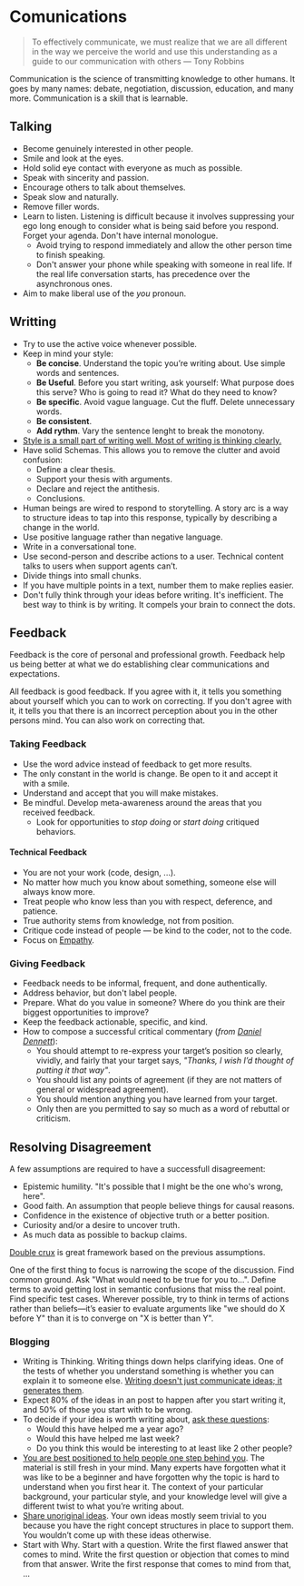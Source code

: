 # Comunications

> To effectively communicate, we must realize that we are all different in the way we perceive the world and use this understanding as a guide to our communication with others — Tony Robbins

Communication is the science of transmitting knowledge to other humans. It goes by many names: debate, negotiation, discussion, education, and many more. Communication is a skill that is learnable.

## Talking

* Become genuinely interested in other people.
* Smile and look at the eyes.
* Hold solid eye contact with everyone as much as possible.
* Speak with sincerity and passion.
* Encourage others to talk about themselves.
* Speak slow and naturally.
* Remove filler words.
* Learn to listen. Listening is difficult because it involves suppressing your ego long enough to consider what is being said before you respond. Forget your agenda. Don't have internal monologue.
  * Avoid trying to respond immediately and allow the other person time to finish speaking.
  * Don't answer your phone while speaking with someone in real life. If the real life conversation starts, has precedence over the asynchronous ones.
* Aim to make liberal use of the _you_ pronoun.

## Writting

* Try to use the active voice whenever possible.
* Keep in mind your style:
  * **Be concise**. Understand the topic you’re writing about. Use simple words and sentences.
  * **Be Useful**. Before you start writing, ask yourself: What purpose does this serve? Who is going to read it? What do they need to know?
  * **Be specific**. Avoid vague language. Cut the fluff. Delete unnecessary words.
  * **Be consistent**.
  * **Add rythm**. Vary the sentence lenght to break the monotony.
* [Style is a small part of writing well. Most of writing is thinking clearly.](https://www.julian.com/guide/write/intro)
* Have solid Schemas. This allows you to remove the clutter and avoid confusion:
  * Define a clear thesis.
  * Support your thesis with arguments.
  * Declare and reject the antithesis.
  * Conclusions.
* Human beings are wired to respond to storytelling. A story arc is a way to structure ideas to tap into this response, typically by describing a change in the world.
* Use positive language rather than negative language.
* Write in a conversational tone.
* Use second-person and describe actions to a user. Technical content talks to users when support agents can’t.
* Divide things into small chunks.
* If you have multiple points in a text, number them to make replies easier.
* Don't fully think through your ideas before writing. It's inefficient. The best way to think is by writing. It compels your brain to connect the dots.

## Feedback

Feedback is the core of personal and professional growth. Feedback help us being better at what we do establishing clear communications and expectations.

All feedback is good feedback. If you agree with it, it tells you something about yourself which you can to work on correcting. If you don't agree with it, it tells you that there is an incorrect perception about you in the other persons mind. You can also work on correcting that.

### Taking Feedback

* Use the word advice instead of feedback to get more results.
* The only constant in the world is change. Be open to it and accept it with a smile.
* Understand and accept that you will make mistakes.
* Be mindful. Develop meta-awareness around the areas that you received feedback.
  * Look for opportunities to _stop doing_ or _start doing_ critiqued behaviors.

#### Technical Feedback

* You are not your work \(code, design, ...\).
* No matter how much you know about something, someone else will always know more.
* Treat people who know less than you with respect, deference, and patience.
* True authority stems from knowledge, not from position.
* Critique code instead of people — be kind to the coder, not to the code.
* Focus on [Empathy](http://bravenewgeek.com/engineering-empathy/).

### Giving Feedback

* Feedback needs to be informal, frequent, and done authentically.
* Address behavior, but don't label people.
* Prepare. What do you value in someone? Where do you think are their biggest opportunities to improve?
* Keep the feedback actionable, specific, and kind.
* How to compose a successful critical commentary \(_from_ [_Daniel Dennett_](https://en.wikipedia.org/wiki/Daniel_Dennett)\):
  * You should attempt to re-express your target’s position so clearly, vividly, and fairly that your target says, _"Thanks, I wish I’d thought of putting it that way"_.
  * You should list any points of agreement \(if they are not matters of general or widespread agreement\).
  * You should mention anything you have learned from your target.
  * Only then are you permitted to say so much as a word of rebuttal or criticism.

## Resolving Disagreement

A few assumptions are required to have a successfull disagreement:

* Epistemic humility. "It's possible that I might be the one who's wrong, here".
* Good faith. An assumption that people believe things for causal reasons.
* Confidence in the existence of objective truth or a better position.
* Curiosity and/or a desire to uncover truth.
* As much data as possible to backup claims.

[Double crux]((https://www.lesswrong.com/posts/exa5kmvopeRyfJgCy/double-crux-a-strategy-for-resolving-disagreement)) is great framework based on the previous assumptions.

One of the first thing to focus is narrowing the scope of the discussion. Find common ground. Ask "What would need to be true for you to...". Define terms to avoid getting lost in semantic confusions that miss the real point. Find specific test cases. Wherever possible, try to think in terms of actions rather than beliefs—it’s easier to evaluate arguments like "we should do X before Y" than it is to converge on "X is better than Y".

### Blogging

* Writing is Thinking. Writing things down helps clarifying ideas. One of the tests of whether you understand something is whether you can explain it to someone else. [Writing doesn't just communicate ideas; it generates them](http://www.paulgraham.com/writing44.html).
* Expect 80% of the ideas in an post to happen after you start writing it, and 50% of those you start with to be wrong.
* To decide if your idea is worth writing about, [ask these questions](https://jvns.ca/blog/2016/05/22/how-do-you-write-blog-posts/):
  * Would this have helped me a year ago?
  * Would this have helped me last week?
  * Do you think this would be interesting to at least like 2 other people?
* [You are best positioned to help people one step behind you](https://medium.com/@racheltho/why-you-yes-you-should-blog-7d2544ac1045). The material is still fresh in your mind. Many experts have forgotten what it was like to be a beginner and have forgotten why the topic is hard to understand when you first hear it. The context of your particular background, your particular style, and your knowledge level will give a different twist to what you’re writing about.
* [Share unoriginal ideas](https://guzey.com/personal/why-have-a-blog/). Your own ideas mostly seem trivial to you because you have the right concept structures in place to support them. You wouldn’t come up with these ideas otherwise.
* Start with Why. Start with a question. Write the first flawed answer that comes to mind. Write the first question or objection that comes to mind from that answer. Write the first response that comes to mind from that, ...
